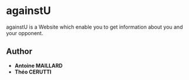 # againstU

againstU is a Website which enable you to get information about you and your opponent.

## Author

* **Antoine MAILLARD**
* **Théo CERUTTI**
